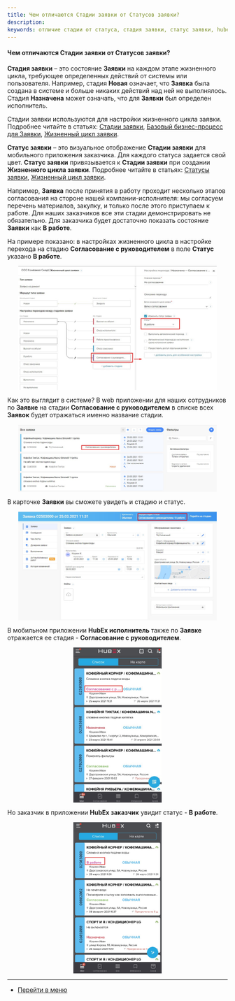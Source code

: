 ```yaml
---
title: Чем отличаются Стадии заявки от Статусов заявки?
description:
keywords: отличие стадии от статуса, стадия заявки, статус заявки, hubex, хабекс, хубекс, хабикс
---
```

#### Чем отличаются Стадии заявки от Статусов заявки?
<html>
<meta charset="utf-8">

</html>
<body>
<p><Strong>Стадия заявки</Strong> – это состояние <Strong>Заявки</Strong> на каждом этапе жизненного цикла, требующее
    определенных
    действий от системы или
    пользователя.
    Например, стадия <Strong>Новая</Strong> означает, что <Strong>Заявка</Strong> была создана в системе и больше
    никаких действий над ней не
    выполнялось. Стадия <Strong>Назначена</Strong> может означать, что для <Strong>Заявки</Strong> был определен
    исполнитель.
</p>
<p>Стадии заявки используются для настройки жизненного цикла заявки. Подробнее читайте в статьях: <a
        href="https://wiki.hubex.ru/docs/FAQ/RU/admin/StageType.html">Стадии заявки</a>, <a
        href="https://wiki.hubex.ru/docs/FAQ/RU/admin/BusinessProcess.html">Базовый бизнес-процесс для Заявки</a>, <a
        href="https://wiki.hubex.ru/docs/FAQ/RU/admin/TicketLifeCycle.html">Жизненный цикл заявки</a>.</p>

<p><strong>Статус заявки</strong> – это визуальное отображение <strong>Стадии заявки</strong> для мобильного приложения
    заказчика.
    Для каждого статуса задается свой цвет.
    <strong>Статус заявки</strong> привязывается к <strong>Стадии заявки</strong> при создании <strong>Жизненного цикла
        заявки</strong>. Подробнее читайте в статьях: <a href="https://wiki.hubex.ru/docs/FAQ/RU/admin/StatusType.html">Статусы
        заявки</a>, <a
            href="https://wiki.hubex.ru/docs/FAQ/RU/admin/TicketLifeCycle.html">Жизненный цикл заявки</a>.</p>
<p>Например, <Strong>Заявка</Strong> после принятия в работу проходит несколько этапов согласования на стороне нашей
    компании-исполнителя: мы согласуем перечень материалов, закупку, и только после этого приступаем к работе. Для наших
    заказчиков все эти стадии демонстрировать не обязательно. Для заказчика будет достаточно показать состояние <Strong>Заявки</Strong>
    как <Strong>В работе</Strong>.</p>
<p>На примере показано: в настройках жизненного цикла в настройке перехода на стадию <Strong>Согласование с руководителем</Strong> в поле
    <Strong>Статус</Strong> указано <Strong>В работе</Strong>. </p>
<div>
    <img style="margin: 0 auto; display: block; max-width: 90%;"
         src="/attachments/images/FAQ/ADMIN/StageVSStatus/Cycle.jpg"/>
</div>
<p>Как это выглядит в системе? В web приложении для наших сотрудников по <Strong>Заявке</Strong> на стадии <Strong>Согласование с руководителем</Strong> в
    списке всех <Strong>Заявок</Strong> будет отражаться именно название стадии. </p>
<div>
    <img style="margin: 0 auto; display: block; max-width: 90%;"
         src="/attachments/images/FAQ/ADMIN/StageVSStatus/WebStage.jpg"/>
</div>
<p>В карточке <Strong>Заявки</Strong> вы сможете увидеть и стадию и статус.</p>
<div>
    <img style="margin: 0 auto; display: block; max-width: 90%;"
         src="/attachments/images/FAQ/ADMIN/StageVSStatus/WebStageStatus.jpg"/>
</div>
<p>В мобильном приложении <strong>HubEx исполнитель</strong> также по <Strong>Заявке</Strong> отражается ее стадия - <Strong>Согласование с руководителем</Strong>.</p>
<div>
    <img style="margin: 0 auto; display: block; max-width: 40%;"
         src="/attachments/images/FAQ/ADMIN/StageVSStatus/EngineerStage.jpg"/>
</div>
<p>Но заказчик в приложении <strong>HubEx заказчик</strong> увидит статус - <Strong>В работе</Strong>.</p>
<div>
    <img style="margin: 0 auto; display: block; max-width: 40%;"
         src="/attachments/images/FAQ/ADMIN/StageVSStatus/CustomerStatus.jpg"/>
</div>

</body>

____
- [Перейти в меню](http://wiki.hubex.ru)
